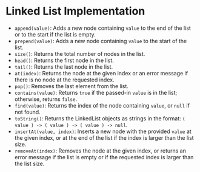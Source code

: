 <h1>Linked List Implementation</h1>
<ul>
    <li><code>append(value)</code>: Adds a new node containing <code>value</code> to the end of the list or to the start if the list is empty.</li>
    <li><code>prepend(value)</code>: Adds a new node containing <code>value</code> to the start of the list.</li>
    <li><code>size()</code>: Returns the total number of nodes in the list.</li>
    <li><code>head()</code>: Returns the first node in the list.</li>
    <li><code>tail()</code>: Returns the last node in the list.</li>
    <li><code>at(index)</code>: Returns the node at the given index or an error message if there is no node at the requested index.</li>
    <li><code>pop()</code>: Removes the last element from the list.</li>
    <li><code>contains(value)</code>: Returns <code>true</code> if the passed-in <code>value</code> is in the list; otherwise, returns <code>false</code>.</li>
    <li><code>find(value)</code>: Returns the index of the node containing <code>value</code>, or <code>null</code> if not found.</li>
    <li><code>toString()</code>: Returns the LinkedList objects as strings in the format: <code>( value ) -> ( value ) -> ( value ) -> null</code>.</li>
    <li><code>insertAt(value, index)</code>: Inserts a new node with the provided <code>value</code> at the given index, or at the end of the list if the index is larger than the list size.</li>
    <li><code>removeAt(index)</code>: Removes the node at the given index, or returns an error message if the list is empty or if the requested index is larger than the list size.</li>
</ul>
